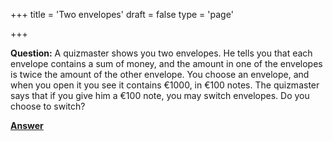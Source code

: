 +++
title = 'Two envelopes'
draft = false
type = 'page'

+++

**Question:** A quizmaster shows you two envelopes. He tells you that each envelope contains a sum of money, and the amount in one of the envelopes is twice the amount of the other envelope. You choose an envelope, and when you open it you see it contains €1000, in €100 notes. The quizmaster says that if you give him a €100 note, you may switch envelopes. Do you choose to switch?

[**Answer**](/puzzles/two_envelopes_answer/)